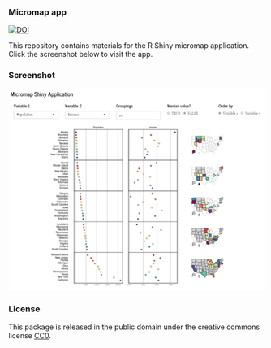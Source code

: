
### Micromap app

[![DOI](https://zenodo.org/badge/DOI/10.5281/zenodo.160579.svg)](https://doi.org/10.5281/zenodo.160579)

This repository contains materials for the R Shiny micromap application.  Click the screenshot below to visit the app.

### Screenshot

<a href="https://beckmw.shinyapps.io/micromap_app"><img src = "app.PNG"></a>

### License 

This package is released in the public domain under the creative commons license [CC0](https://tldrlegal.com/license/creative-commons-cc0-1.0-universal).
